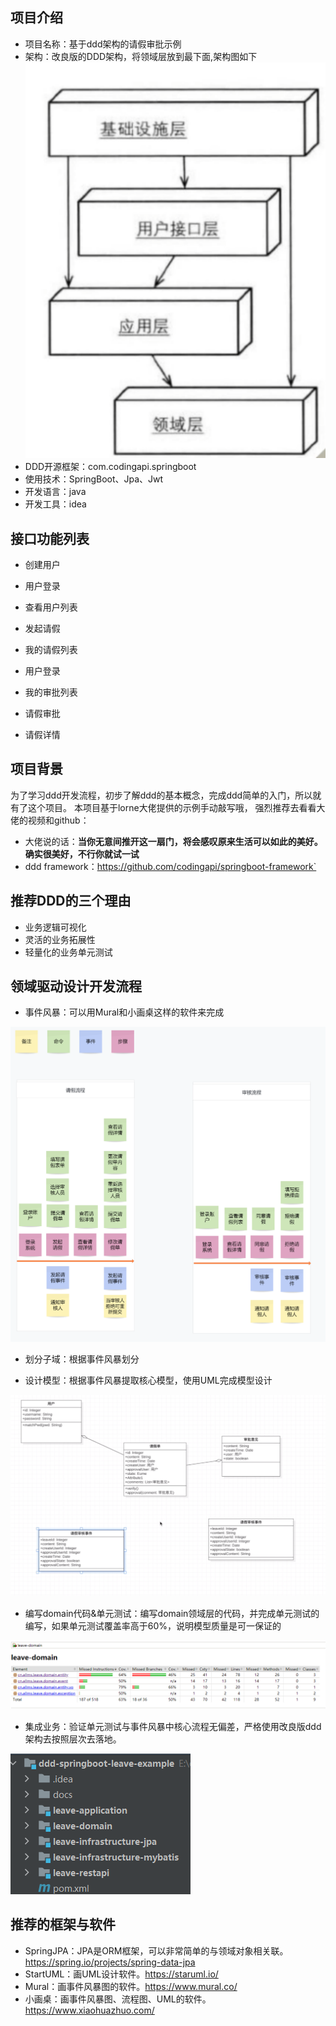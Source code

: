 ## 项目介绍
- 项目名称：基于ddd架构的请假审批示例
- 架构：改良版的DDD架构，将领域层放到最下面,架构图如下
![DDD改进版DDD架构图](docs/img/改进版DDD架构图.png)
- DDD开源框架：com.codingapi.springboot
- 使用技术：SpringBoot、Jpa、Jwt
- 开发语言：java
- 开发工具：idea
## 接口功能列表
- 创建用户

- 用户登录

- 查看用户列表

- 发起请假

- 我的请假列表

- 用户登录

- 我的审批列表

- 请假审批

- 请假详情

## 项目背景
为了学习ddd开发流程，初步了解ddd的基本概念，完成ddd简单的入门，所以就有了这个项目。
本项目基于lorne大佬提供的示例手动敲写哦， 强烈推荐去看看大佬的视频和github：
- 大佬说的话：**当你无意间推开这一扇门，将会感叹原来生活可以如此的美好。确实很美好，不行你就试一试**
- ddd framework：https://github.com/codingapi/springboot-framework`

## 推荐DDD的三个理由
- 业务逻辑可视化
- 灵活的业务拓展性
- 轻量化的业务单元测试

## 领域驱动设计开发流程
- 事件风暴：可以用Mural和小画桌这样的软件来完成

![事件风暴](docs/img/事件风暴.png)

- 划分子域：根据事件风暴划分

- 设计模型：根据事件风暴提取核心模型，使用UML完成模型设计

![请假审批UML](docs/img/请假审批UML.png)

- 编写domain代码&单元测试：编写domain领域层的代码，并完成单元测试的编写，如果单元测试覆盖率高于60%，说明模型质量是可一保证的

![代码覆盖率](docs/img/代码覆盖率.png)

- 集成业务：验证单元测试与事件风暴中核心流程无偏差，严格使用改良版ddd架构去按照层次去落地。

![项目架构](docs/img/项目架构.png)

## 推荐的框架与软件
- SpringJPA：JPA是ORM框架，可以非常简单的与领域对象相关联。 https://spring.io/projects/spring-data-jpa
- StartUML：画UML设计软件。https://staruml.io/
- Mural：画事件风暴图的软件。https://www.mural.co/
- 小画桌：画事件风暴图、流程图、UML的软件。https://www.xiaohuazhuo.com/
